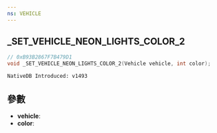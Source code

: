 ```yaml
---
ns: VEHICLE
---
```

## _SET_VEHICLE_NEON_LIGHTS_COLOR_2

```c
// 0xB93B2867F7B479D1
void _SET_VEHICLE_NEON_LIGHTS_COLOR_2(Vehicle vehicle, int color);
```

```
NativeDB Introduced: v1493
```

## 參數
* **vehicle**:
* **color**:
